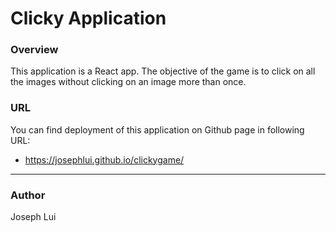 # Clicky Application

### Overview

This application is a React app.  The objective of the game is to click on all the images without clicking on an image more than once.  


### URL

You can find deployment of this application on Github page in following URL:

 * https://josephlui.github.io/clickygame/
 
 - - -
 
 ### Author
 
 Joseph Lui
 
